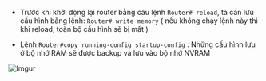 - Trước khi khởi động lại router bằng câu lệnh ```Router# reload```, ta cần lưu cấu hình bằng lệnh: ```Router# write memory``` ( nếu không chạy lệnh này thì khi reload, toàn bộ cấu hình sẽ bị mất ) 

- Lệnh ```Router#copy running-config startup-config``` : Những cấu hình lưu ở bộ nhớ RAM sẽ được backup và lưu vào bộ nhớ NVRAM

![Imgur](https://i.imgur.com/SYPDGX8.png)

